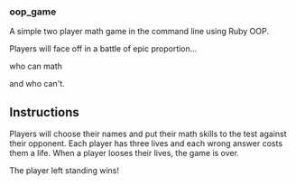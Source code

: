 ### oop_game

A simple two player math game in the command line using Ruby OOP.

Players will face off in a battle of epic proportion...

who can math

and who can't.

## Instructions

Players will choose their names and put their math skills to the test against their opponent.
Each player has three lives and each wrong answer costs them a life.
When a player looses their lives, the game is over.

The player left standing wins!
